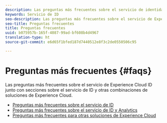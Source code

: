 ```yaml
---
description: Las preguntas más frecuentes sobre el servicio de identidad de Experience Cloud junto con secciones sobre el servicio de identidad y otras combinaciones de soluciones de Experience Cloud.
keywords: Servicio de ID
seo-description: Las preguntas más frecuentes sobre el servicio de Experience Cloud ID junto con secciones sobre el servicio de ID y otras combinaciones de soluciones de Experience Cloud.
seo-title: Preguntas frecuentes
title: Preguntas frecuentes
uuid: b075957b-165f-4087-99ad-bf608b4d4967
translation-type: ht
source-git-commit: e6d65f1bfed187d7440512e8f3c2de0550506c95

---
```



# Preguntas más frecuentes {#faqs}

Las preguntas más frecuentes sobre el servicio de Experience Cloud ID junto con secciones sobre el servicio de ID y otras combinaciones de soluciones de Experience Cloud.

* [Preguntas más frecuentes sobre el servicio de ID](faq.md)
* [Preguntas más frecuentes sobre el servicio de ID y Analytics](analytics-faq.md)
* [Preguntas más frecuentes para otras soluciones de Experience Cloud](other-faq.md)
